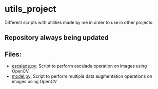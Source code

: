 # utils_project

Different scripts with utilities made by me in order to use in other projects.

## Repository always being updated

## Files:
* [escalade.py](/escalade.py): Script to perform escalade operation on images using OpenCV.
* [model.py](/model.py): Script to perform multiple data augmentation operations on images using OpenCV.
